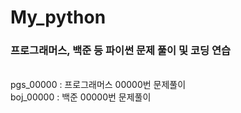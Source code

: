 # My_python
### 프로그래머스, 백준 등 파이썬 문제 풀이 및 코딩 연습<br/>
<br/>
pgs_00000 : 프로그래머스 00000번 문제풀이<br/>
boj_00000 : 백준 00000번 문제풀이<br/>
